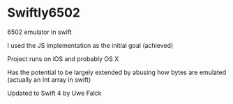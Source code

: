 # Swiftly6502
6502 emulator in swift

I used the JS implementation as the initial goal (achieved)

Project runs on iOS and probably OS X

Has the potential to be largely extended by abusing how bytes are emulated (actually an Int array in swift) 

Updated to Swift 4 by Uwe Falck